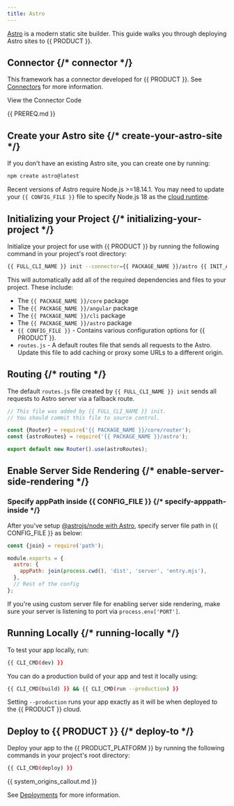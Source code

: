```yaml
---
title: Astro
---
```


[Astro](https://astro.build/) is a modern static site builder. This guide walks you through deploying Astro sites to {{ PRODUCT }}.

<!-- ## Example {/* example */}

<ExampleButtons
  title="Astro"
  siteUrl="https://edgio-community-examples-astro-live.layer0-limelight.link/"
  repoUrl="https://github.com/edgio-docs/edgio-astro-example"
  deployFromRepo
/> -->

<!-- ## Example SSR Site {/* example-ssr-site */}

This Astro example app uses server-side rendering.

<ExampleButtons
  title="Astro SSR"
  siteUrl="https://edgio-community-examples-astro-ssr-live.layer0-limelight.link/"
  repoUrl="https://github.com/edgio-docs/edgio-astro-ssr-example"
  deployFromRepo
/> -->

## Connector {/* connector */}

This framework has a connector developed for {{ PRODUCT }}. See [Connectors](/guides/sites_frameworks/connectors) for more information.

<ButtonLink
  variant="stroke"
  type="code"
  withIcon={true}
  href="https://github.com/edgio-docs/edgio-connectors/tree/main/edgio-astro-connector">
  View the Connector Code
</ButtonLink>

{{ PREREQ.md }}

## Create your Astro site {/* create-your-astro-site */}

If you don't have an existing Astro site, you can create one by running:

```bash
npm create astro@latest
```

<Callout type="important">

  Recent versions of Astro require Node.js >=18.14.1. You may need to update your `{{ CONFIG_FILE }}` file to specify Node.js 18 as the [cloud runtime](/guides/performance/cdn_as_code/edgio_config#cloudruntime).

</Callout>

## Initializing your Project {/* initializing-your-project */}

Initialize your project for use with {{ PRODUCT }} by running the following command in your project's root directory:

```bash
{{ FULL_CLI_NAME }} init --connector={{ PACKAGE_NAME }}/astro {{ INIT_ARG_EDGIO_VERSION }}
```

This will automatically add all of the required dependencies and files to your project. These include:

- The `{{ PACKAGE_NAME }}/core` package
- The `{{ PACKAGE_NAME }}/angular` package
- The `{{ PACKAGE_NAME }}/cli` package
- The `{{ PACKAGE_NAME }}/astro` package
- `{{ CONFIG_FILE }}` - Contains various configuration options for {{ PRODUCT }}.
- `routes.js` - A default routes file that sends all requests to the Astro. Update this file to add caching or proxy some URLs to a different origin.

## Routing {/* routing */}

The default `routes.js` file created by `{{ FULL_CLI_NAME }} init` sends all requests to Astro server via a fallback route.

```js
// This file was added by {{ FULL_CLI_NAME }} init.
// You should commit this file to source control.

const {Router} = require('{{ PACKAGE_NAME }}/core/router');
const {astroRoutes} = require('{{ PACKAGE_NAME }}/astro');

export default new Router().use(astroRoutes);
```

## Enable Server Side Rendering {/* enable-server-side-rendering */}

### Specify appPath inside {{ CONFIG_FILE }} {/* specify-apppath-inside */}

After you've setup [@astrojs/node with Astro](https://docs.astro.build/en/guides/integrations-guide/node/), specify server file path in {{ CONFIG_FILE }} as below:

```js filename="{{ CONFIG_FILE }}" ins="1,4-6"
const {join} = require('path');

module.exports = {
  astro: {
    appPath: join(process.cwd(), 'dist', 'server', 'entry.mjs'),
  },
  // Rest of the config
};
```

If you're using custom server file for enabling server side rendering, make sure your server is listening to port via `process.env['PORT']`.

## Running Locally {/* running-locally */}

To test your app locally, run:

```bash
{{ CLI_CMD(dev) }}
```

You can do a production build of your app and test it locally using:

```bash
{{ CLI_CMD(build) }} && {{ CLI_CMD(run --production) }}
```

Setting `--production` runs your app exactly as it will be when deployed to the {{ PRODUCT }} cloud.

## Deploy to {{ PRODUCT }} {/* deploy-to */}

Deploy your app to the {{ PRODUCT_PLATFORM }} by running the following commands in your project's root directory:

```bash
{{ CLI_CMD(deploy) }}
```

{{ system_origins_callout.md }}

See [Deployments](/guides/basics/deployments) for more information.
